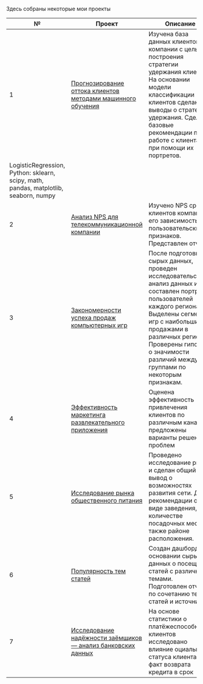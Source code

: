 Здесь собраны некоторые мои проекты

| № | Проект | Описание | Стек |
| --- | --- | --- | --- |
| 1 | [Прогнозирование оттока клиентов методами машинного обучения](https://github.com/Sofya-Z/Sofya-Z/tree/main/My-DA-portfolio/NPS-for-telecom)| Изучена база данных клиентов компании с целью построения стратегии удержания клиентов. На основании модели классификации клиентов сделаны выводы о стратегии удержания. Сделаны базовые рекомендации по работе с клиентами при помощи их портретов.  | KMeans, Machine Learning, дендрограмма, RandomForestClassifier,
LogisticRegression, Python: sklearn, scipy, math, pandas,  matplotlib, seaborn, numpy |
| 2 | [Анализ NPS для телекоммуникационной компании](https://github.com/Sofya-Z/Sofya-Z/tree/main/My-DA-portfolio/NPS-for-telecom)| Изучено NPS среди клиентов компании и его зависимость от пользовательских признаков. Представлен отчет | Python: pandas, sqlalchemy.create_engine, SQLite, Tableau, PowerPoint  |
| 3 | [Закономерности успеха продаж компьютерных игр](https://github.com/Sofya-Z/Sofya-Z/tree/main/My-DA-portfolio/Game-success-parameters) | После подготовки сырых данных, проведен исследовательский анализ данных и составлен портрет пользователей каждого региона. Выделены сегменты игр с наибольшими продажами в различных регионах. Проверены гипотезы о значимости различий между группами по некоторым признакам. | Python, алгоритмы, pandas, исследовательский анализ данных, SQL, PostgreSQL, статистика, проверка статистических гипотез |
| 4 | [Эффективность маркетинга развлекательного приложения](https://github.com/Sofya-Z/Sofya-Z/tree/main/My-DA-portfolio/marketing_for_ProcrastinatePro) | Оценена эффективность привлечения клиентов по различным каналам, предложены варианты решения проблем | Python: pandas, matplotlib.pyplot, datetime, numpy |
| 5 | [Исследование рынка общественного питания](https://github.com/Sofya-Z/Sofya-Z/tree/main/My-DA-portfolio/Moscow-catering-market) | Проведено исследование рынка и сделан общий вывод о возможностях развития сети. Даны рекомендации о виде заведения, количестве посадочных мест, а также районе расположения. | Python: pandas, matplotlib.pyplot, seaborn, io.BytesIO, requests |
| 6 | [Популярность тем статей](https://github.com/Sofya-Z/Sofya-Z/tree/main/My-DA-portfolio/Frequency-of-article-topics) | Создан дашборд на основании сырых данных о посещении статей с различными темами. Подготовлен отчет по сочетанию тем статей и источников. | Python: pandas, matplotlib.pyplot, sqlalchemy, TableauPublic, PowerPoint |
| 7 | [Исследование надёжности заёмщиков — анализ банковских данных](https://github.com/Sofya-Z/Sofya-Z/tree/main/My-DA-portfolio/Bank-data-reliability) | На основе статистики о платёжеспособности клиентов исследовано влияние  оциального статуса клиента на факт возврата кредита в срок | Python: pandas. Предобработка данных |

